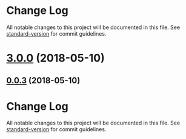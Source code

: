 # Change Log

All notable changes to this project will be documented in this file. See [standard-version](https://github.com/conventional-changelog/standard-version) for commit guidelines.

<a name="3.0.0"></a>
# [3.0.0](https://github.com/airtonix/zenobi.us/compare/v0.0.2...v3.0.0) (2018-05-10)



<a name="0.0.3"></a>
## [0.0.3](https://github.com/airtonix/zenobi.us/compare/v0.0.2...v0.0.3) (2018-05-10)



# Change Log

All notable changes to this project will be documented in this file. See [standard-version](https://github.com/conventional-changelog/standard-version) for commit guidelines.
